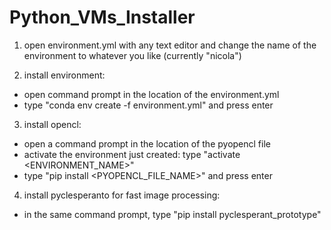 # Python_VMs_Installer

1. open environment.yml with any text editor and change the name of the environment to whatever you like (currently "nicola")

2. install environment: 
  * open command prompt in the location of the environment.yml
  * type "conda env create -f environment.yml" and press enter

3. install opencl:
  * open a command prompt in the location of the pyopencl file
  * activate the environment just created: type "activate <ENVIRONMENT_NAME>"
  * type "pip install <PYOPENCL_FILE_NAME>" and press enter

4. install pyclesperanto for fast image processing:
  * in the same command prompt, type "pip install pyclesperant_prototype"
